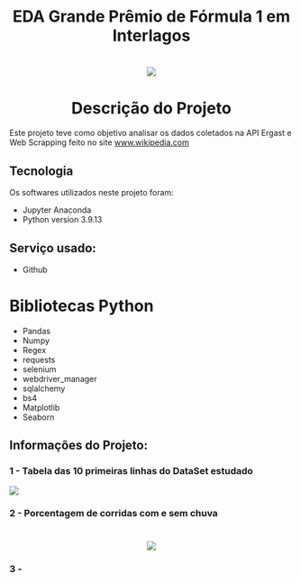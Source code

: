 # <h1 align="center"> EDA Grande Prêmio de Fórmula 1 em Interlagos </h1>


# <h1 align="center"> <img src="https://user-images.githubusercontent.com/119675645/235691951-3372ead8-9ead-457c-b6fd-82854caed3c6.jpg" > </h1>


## <h1 align="center"> Descrição do Projeto </h1>

Este projeto teve como objetivo analisar os dados coletados na API Ergast e Web Scrapping feito no site www.wikipedia.com


## Tecnologia

Os softwares utilizados neste projeto foram:

* Jupyter Anaconda
* Python version  3.9.13


## Serviço usado:

* Github


# Bibliotecas Python

* Pandas
* Numpy
* Regex
* requests
* selenium
* webdriver_manager
* sqlalchemy
* bs4
* Matplotlib
* Seaborn


## Informações do Projeto:

### 1 - Tabela das 10 primeiras linhas do DataSet estudado

<img src="https://user-images.githubusercontent.com/119675645/235696260-0fd8d0b4-29bb-43a1-b29e-2117b08b4369.jpg" >

### 2 - Porcentagem de corridas com e sem chuva


# <h1 align="center"> <img src="https://user-images.githubusercontent.com/119675645/235697653-3ebae937-8e29-4d57-9c9c-285aa548d4ae.jpg" > </h1>

### 3 - 


